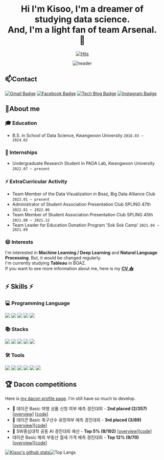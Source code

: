 <div align="center">

# Hi I'm Kisoo, I'm a dreamer of studying data science. <br>And, I'm a light fan of team Arsenal.👋
[![Hits](https://hits.seeyoufarm.com/api/count/incr/badge.svg?url=https%3A%2F%2Fgithub.com%2FKisooofficial)](https://hits.seeyoufarm.com)

![header](https://capsule-render.vercel.app/api?type=wave&color=00ff00&height=300&section=header&text=Kisooofficial&fontSize=80)

</div>


## 📫Contact
[![Gmail Badge](https://img.shields.io/badge/-Gmail-c14438?style=flat-square&logo=Gmail&logoColor=white&link=mailto:kisooofficial2@gmail.com)](mailto:kisooofficial2@gmail.com) 
[![Facebook Badge](https://img.shields.io/badge/-Facebook-1877f2?style=flat-square&logo=facebook&logoColor=white&link=https://www.facebook.com/profile.php?id=100025947379584)](https://www.facebook.com/profile.php?id=100025947379584) 
[![Tech Blog Badge](http://img.shields.io/badge/-Tech%20blog-black?style=flat-square&logo=github&link=https://blog.naver.com/kisooofficial)](https://blog.naver.com/kisooofficial)
[![Instagram Badge](https://img.shields.io/badge/-Instagram-5851DB?style=flat-square&logo=instagram&logoColor=white&link=https://www.facebook.com/profile.php?id=100025947379584)](https://www.instagram.com/ki_soo_ya/) 

## 🔭About me

### :mortar_board: Education
- B.S. in School of Data Science, Kwangwoon University `2018.03 ~ 2024.02`

### 🔭 Internships
- Undergraduate Research Student in PADA Lab, Kwangwoon University `2022.07 ~ present`

### ⚡ ExtraCurricular Activity

- Team Member of the Data Visualization in Boaz, Big Data Alliance Club ```2023.01 ~ present```
- Administrator of Student Association Presentation Club SPLING 47th ```2022.01 ~ 2022.06```
- Team Member of Student Association Presentation Club SPLING 45th ```2021.08 ~ 2021.12```
- Team Leader for Education Donation Program 'Sok Sok Camp' ```2021.04 ~ 2021.09```

### 😄 Interests
I'm interested in **Machine Learning / Deep Learning** and **Natural Language Processing**. But, it would be changed regularly. <br>
I'm currently studying **Tableau** in BOAZ.<br>
If you want to see more information about me, here is my [**CV 📥**](https://github.com/Kisooofficial/CV/blob/main/Update_20230125.pdf)

<div>

## ⚡ Skills ⚡

  ### 💻 Programming Language
  <img src="https://img.shields.io/badge/python-3776AB?style=flat-square&logo=python&logoColor=white">
  <img src="https://img.shields.io/badge/R-276DC3?style=flat-square&logo=R&logoColor=white">
  <img src="https://img.shields.io/badge/Java-276DC3?style=flat-square&logo=OpenJDK&logoColor=white">
  <img src="https://img.shields.io/badge/C-276DC3?style=flat-square&logo=C&logoColor=white">
  <img src="https://img.shields.io/badge/mysql-4479A1?style=flat-square&logo=mysql&logoColor=white"> <br/> 
 
  ### 📚 Stacks
  <img src="https://img.shields.io/badge/Pandas-150458?style=flat-square&logo=Pandas&logoColor=white">
  <img src="https://img.shields.io/badge/Numpy-150458?style=flat-square&logo=Numpy&logoColor=white">
  <img src="https://img.shields.io/badge/scikit-learn-F7931E?style=flat&logo=scikit-learn&logoColor=white"/>
  <img src="https://img.shields.io/badge/TensorFlow-FF6F00?style=flat&logo=TensorFlow&logoColor=white"/> 
  <img src="https://img.shields.io/badge/PyTorch-EE4C2C?style=flat-square&logo=PyTorch&logoColor=white"><br/>
     
  ### 🛠 Tools
  <img src="https://img.shields.io/badge/Visual Studio Code-007ACC?style=flat&logo=Visual Studio Code&logoColor=white"/>
  <img src="https://img.shields.io/badge/Google Colab-F9AB00?style=flat&logo=Google Colab&logoColor=white"/>
  <img src="https://img.shields.io/badge/Jupyter-F37626?style=flat&logo=Jupyter&logoColor=white"/>  
  <img src="https://img.shields.io/badge/Anaconda-44A833?style=flat&logo=Anaconda&logoColor=white"/> 
  <img src="https://img.shields.io/badge/Tableau-E97627?style=flat-square&logo=Tableau&logoColor=white"/>
  <img src="https://img.shields.io/badge/NodeXL-217346?style=flat-square&logo=Microsoft Excel&logoColor=white"/>


 </div>
 
## 🏆 Dacon competitions
Here is [my dacon profile page](https://dacon.io/myprofile/427011/home). I'm still have so much to develop.
- 🏅 데이콘 Basic 여행 상품 신청 여부 예측 경진대회 - **2nd placed (2/357)** [[overview](https://dacon.io/competitions/official/235959/overview/description)] [[code](https://dacon.io/codeshare/6479)]
- 🏅 데이콘 Basic 축구선수 유망여부 예측 경진대회 - **3rd placed (3/89)** [[overview](https://dacon.io/competitions/open/236031/overview/description)][[code](https://dacon.io/competitions/open/236031/codeshare/7115?page=1&dtype=recent)]
- 🥉 SW중심대학 공동 AI 경진대회 예선 - **Top 5% (8/192)** [[overview](https://dacon.io/competitions/official/235902/overview/description)][[code](https://dacon.io/competitions/official/235902/codeshare/6157?page=1&dtype=vote)]
- 데이콘 Basic 해외 부동산 월세 가격 예측 경진대회 - **Top 12% (9/70)** [[overview](https://dacon.io/competitions/open/236044/overview/description)][[code](https://dacon.io/competitions/open/236044/codeshare/7348?page=1&dtype=recent)]


[![Kisoo's github stats](https://github-readme-stats.vercel.app/api?username=kisooofficial&show_icons=true&theme=tokyonight)](https://github.com/kisooofficial)![Top Langs](https://github-readme-stats.vercel.app/api/top-langs/?username=kisooofficial&layout=compact&theme=tokyonight)

  <!--
**Kisooofficial/Kisooofficial** is a ✨ _special_ ✨ repository because its `README.md` (this file) appears on your GitHub profile.


- 🔭 I’m currently working on ...
- 🌱 I’m currently learning ...
- 👯 I’m looking to collaborate on ...
- 🤔 I’m looking for help with ...
- 💬 Ask me about ...
- 📫 How to reach me: ...
- 😄 Pronouns: ...
- ⚡ Fun fact: ...
-->
